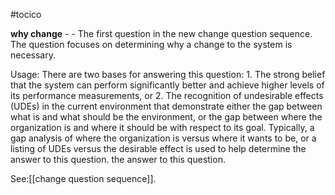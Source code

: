 #tocico

<b>why change</b> - - The first question in the new change question sequence.  The question focuses on determining why a change to the system is necessary.

Usage: There are two bases for answering this question: 1. The strong belief that the system can perform significantly better and achieve higher levels of its performance measurements, or 2. The recognition of undesirable effects (UDEs) in the current environment that demonstrate either the gap between what is and what should be the environment, or the gap between where the organization is and where it should be with respect to its goal.  Typically, a gap analysis of where the organization is versus where it wants to be, or a listing of UDEs versus the desirable effect is used to help determine the answer to this question.  the answer to this question.  



See:[[change question sequence]].



